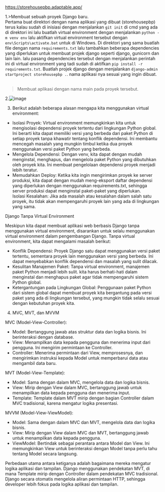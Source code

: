 https://storehousepbp.adaptable.app/

1.>Membuat sebuah proyek Django baru.<br>
Pertama buat direktori dengan nama aplikasi yang dibuat (storehousepbp) terus kalau sudah di inisiasi dengan menjalankan `git init` di cmd yang ada di direktori ini lalu buatlah virtual environment dengan menjalankan `python -m venv env` lalu aktifkan virtual environment tersebut dengan `env\Scripts\activate.bat` untuk di Windows.
Di direktori yang sama buatlah file dengan nama `requirements.txt` lalu tambahkan beberapa dependencies yang diperlukan untuk membuat projek django seperti django, gunicorn dan lain lain. lalu pasang dependencies tersebut dengan menjalankan perintah ini di virtual environment yang tadi sudah di aktifkan `pip install -r requirements.txt`.
Buatlah projek django dengan menjalankan `django-admin startproject storehousepbp .`. nama aplikasi nya sesuai yang ingin dibuat.<br><br>
>Membuat aplikasi dengan nama main pada proyek tersebut.<br>


2.![image](https://github.com/humama/storehousepbp/assets/20278539/bef151e5-9d7d-4fcd-ac9e-ab53b90ee6e5)


3. Berikut adalah beberapa alasan mengapa kita menggunakan virtual environment:

* Isolasi Proyek: Virtual environment memungkinkan kita untuk mengisolasi dependensi proyek tertentu dari lingkungan Python global. Ini berarti kita dapat memiliki versi yang berbeda dari paket Python di setiap proyek tanpa khawatir tentang konflik dependensi. Ini membantu mencegah masalah yang mungkin timbul ketika dua proyek menggunakan versi paket Python yang berbeda.<br>
* Mengelola Dependensi: Dengan venv, kita dapat dengan mudah menginstal, menghapus, dan mengelola paket Python yang dibutuhkan oleh proyek kita. Ini membuat pengelolaan dependensi proyek menjadi lebih teratur.<br>
* Memudahkan Deploy: Ketika kita ingin mengirimkan proyek ke server produksi, kita dapat dengan mudah meng-eksport daftar dependensi yang diperlukan dengan menggunakan requirements.txt, sehingga server produksi dapat menginstal paket-paket yang diperlukan.<br>
Isolasi Kesalahan: Jika ada masalah atau kesalahan dalam salah satu proyek, itu tidak akan mempengaruhi proyek lain yang ada di lingkungan yang sama.

Django Tanpa Virtual Environment

Meskipun kita dapat membuat aplikasi web berbasis Django tanpa menggunakan virtual environment, disarankan untuk selalu menggunakan virtual environment dalam pengembangan Django. Tanpa virtual environment, kita dapat mengalami masalah berikut:

* Konflik Dependensi: Proyek Django satu dapat menggunakan versi paket tertentu, sementara proyek lain menggunakan versi yang berbeda. Ini dapat menyebabkan konflik dependensi dan masalah yang sulit dilacak.<br>
* Kesulitan Manajemen Paket: Tanpa virtual environment, manajemen paket Python menjadi lebih sulit. kita harus berhati-hati dalam menginstal dan menghapus paket agar tidak mempengaruhi sistem Python global.<br>
* Ketergantungan pada Lingkungan Global: Penggunaan paket Python dari sistem global dapat membuat proyek kita bergantung pada versi paket yang ada di lingkungan tersebut, yang mungkin tidak selalu sesuai dengan kebutuhan proyek kita.

4. MVC, MVT, dan MVVM

MVC (Model-View-Controller):

* Model: Bertanggung jawab atas struktur data dan logika bisnis. Ini berinteraksi dengan database.<br>
* View: Menampilkan data kepada pengguna dan menerima input dari pengguna. Ini mengirim permintaan ke Controller.<br>
* Controller: Menerima permintaan dari View, memprosesnya, dan mengirimkan instruksi kepada Model untuk memperbarui data atau mengambil data baru.

MVT (Model-View-Template):

* Model: Sama dengan dalam MVC, mengelola data dan logika bisnis.<br>
* View: Mirip dengan View dalam MVC, bertanggung jawab untuk menampilkan data kepada pengguna dan menerima input.<br>
* Template: Template dalam MVT mirip dengan bagian Controller dalam MVC tradisional, karena mengatur logika presentasi.

MVVM (Model-View-ViewModel):

* Model: Sama dengan dalam MVC dan MVT, mengelola data dan logika bisnis.<br>
* View: Mirip dengan View dalam MVC dan MVT, bertanggung jawab untuk menampilkan data kepada pengguna.<br>
* ViewModel: Bertindak sebagai perantara antara Model dan View. Ini memungkinkan View untuk berinteraksi dengan Model tanpa perlu tahu tentang Model secara langsung.

Perbedaan utama antara ketiganya adalah bagaimana mereka mengatur logika aplikasi dan tampilan. Django menggunakan pendekatan MVT, di mana Template mirip dengan Controller dalam pendekatan MVC tradisional. Django secara otomatis mengelola aliran permintaan HTTP, sehingga developer lebih fokus pada logika aplikasi dan tampilan.
